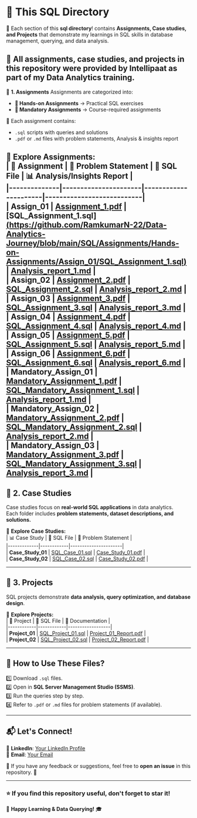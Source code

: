 # 📂 This SQL Directory  

🚀 Each section of this **sql directory**! contains **Assignments, Case studies, and Projects** that demonstrate my learnings in SQL skills in database management, querying, and data analysis.  

📌 **All assignments, case studies, and projects in this repository were provided by Intellipaat as part of my Data Analytics training.**  
---

📂 **1. Assignments**
Assignments are categorized into:
- **📌 Hands-on Assignments** → Practical SQL exercises  
- **📌 Mandatory Assignments** → Course-required assignments  

🔹 Each assignment contains:  
- `.sql` scripts with queries and solutions  
- `.pdf` or `.md` files with problem statements, Analysis & insights report 

📍 **Explore Assignments:**  
| 🔢 Assignment | 📑 Problem Statement | 📄 SQL File | 📊 Analysis/Insights Report |  
|--------------|----------------------|----------------------|---------------------------|  
| **Assign_01** | [Assignment_1.pdf](https://github.com/RamkumarN-22/Data-Analytics-Journey/blob/main/SQL/Assignments/Hands-on-Assignments/Assign_01/SQL_Assignment_Prob_Stat_1.pdf) | [SQL_Assignment_1.sql][(https://github.com/RamkumarN-22/Data-Analytics-Journey/blob/main/SQL/Assignments/Hands-on-Assignments/Assign_01/SQL_Assignment_1.sql)](https://github.com/RamkumarN-22/Data-Analytics-Journey/blob/main/SQL/Assignments/Hand-on-Assignments/Assign_01/SQL_Assignment_1.sql) | [Analysis_report_1.md](https://github.com/RamkumarN-22/Data-Analytics-Journey/blob/main/SQL/Assignments/Hands-on-Assignments/Assign_01/readme.md) |  
| **Assign_02** | [Assignment_2.pdf](https://github.com/RamkumarN-22/Data-Analytics-Journey/blob/main/SQL/Assignments/Hands-on-Assignments/Assign_02/SQL_Assignment_Prob_Stat_2.pdf) | [SQL_Assignment_2.sql](https://github.com/RamkumarN-22/Data-Analytics-Journey/blob/main/SQL/Assignments/Hands-on-Assignments/Assign_02/SQL_Assignment_2.sql) | [Analysis_report_2.md](https://github.com/RamkumarN-22/Data-Analytics-Journey/blob/main/SQL/Assignments/Hands-on-Assignments/Assign_02/readme.md) |  
| **Assign_03** | [Assignment_3.pdf](https://github.com/RamkumarN-22/Data-Analytics-Journey/blob/main/SQL/Assignments/Hands-on-Assignments/Assign_03/SQL_Assignment_Prob_Stat_3.pdf) | [SQL_Assignment_3.sql](https://github.com/RamkumarN-22/Data-Analytics-Journey/blob/main/SQL/Assignments/Hands-on-Assignments/Assign_03/SQL_Assignment_3.sql) | [Analysis_report_3.md](https://github.com/RamkumarN-22/Data-Analytics-Journey/blob/main/SQL/Assignments/Hands-on-Assignments/Assign_03/readme.md) |  
| **Assign_04** | [Assignment_4.pdf](https://github.com/RamkumarN-22/Data-Analytics-Journey/blob/main/SQL/Assignments/Hands-on-Assignments/Assign_04/SQL_Assignment_Prob_Stat_4.pdf) | [SQL_Assignment_4.sql](https://github.com/RamkumarN-22/Data-Analytics-Journey/blob/main/SQL/Assignments/Hands-on-Assignments/Assign_04/SQL_Assignment_4.sql) | [Analysis_report_4.md](https://github.com/RamkumarN-22/Data-Analytics-Journey/blob/main/SQL/Assignments/Hands-on-Assignments/Assign_04/readme.md) |  
| **Assign_05** | [Assignment_5.pdf](https://github.com/RamkumarN-22/Data-Analytics-Journey/blob/main/SQL/Assignments/Hands-on-Assignments/Assign_05/SQL_Assignment_Prob_Stat_5.pdf) | [SQL_Assignment_5.sql](https://github.com/RamkumarN-22/Data-Analytics-Journey/blob/main/SQL/Assignments/Hands-on-Assignments/Assign_05/SQL_Assignment_5.sql) | [Analysis_report_5.md](https://github.com/RamkumarN-22/Data-Analytics-Journey/blob/main/SQL/Assignments/Hands-on-Assignments/Assign_05/readme.md) |  
| **Assign_06** | [Assignment_6.pdf](https://github.com/RamkumarN-22/Data-Analytics-Journey/blob/main/SQL/Assignments/Hands-on-Assignments/Assign_06/SQL_Assignment_Prob_Stat_6.pdf) | [SQL_Assignment_6.sql](https://github.com/RamkumarN-22/Data-Analytics-Journey/blob/main/SQL/Assignments/Hands-on-Assignments/Assign_06/SQL_Assignment_6.sql) | [Analysis_report_6.md](https://github.com/RamkumarN-22/Data-Analytics-Journey/blob/main/SQL/Assignments/Hands-on-Assignments/Assign_06/readme.md) |  
| **Mandatory_Assign_01** | [Mandatory_Assignment_1.pdf](https://github.com/RamkumarN-22/Data-Analytics-Journey/blob/main/SQL/Assignments/Mandatory-Assignments/Mandatory_Assign_01/SQL_Mandatory_Assignment_Prob_Stat_1.pdf) | [SQL_Mandatory_Assignment_1.sql](https://github.com/RamkumarN-22/Data-Analytics-Journey/blob/main/SQL/Assignments/Mandatory-Assignments/Mandatory_Assign_01/SQL_Mandatory_Assignment_1.sql) | [Analysis_report_1.md](https://github.com/RamkumarN-22/Data-Analytics-Journey/blob/main/SQL/Assignments/Mandatory-Assignments/Mandatory_Assign_01/readme.md) |  
| **Mandatory_Assign_02** | [Mandatory_Assignment_2.pdf](https://github.com/RamkumarN-22/Data-Analytics-Journey/blob/main/SQL/Assignments/Mandatory-Assignments/Mandatory_Assign_02/SQL_Mandatory_Assignment_Prob_Stat_2.pdf) | [SQL_Mandatory_Assignment_2.sql](https://github.com/RamkumarN-22/Data-Analytics-Journey/blob/main/SQL/Assignments/Mandatory-Assignments/Mandatory_Assign_02/SQL_Mandatory_Assignment_2.sql) | [Analysis_report_2.md](https://github.com/RamkumarN-22/Data-Analytics-Journey/blob/main/SQL/Assignments/Mandatory-Assignments/Mandatory_Assign_02/readme.md) |  
| **Mandatory_Assign_03** | [Mandatory_Assignment_3.pdf](https://github.com/RamkumarN-22/Data-Analytics-Journey/blob/main/SQL/Assignments/Mandatory-Assignments/Mandatory_Assign_03/SQL_Mandatory_Assignment_Prob_Stat_3.pdf) | [SQL_Mandatory_Assignment_3.sql](https://github.com/RamkumarN-22/Data-Analytics-Journey/blob/main/SQL/Assignments/Mandatory-Assignments/Mandatory_Assign_03/SQL_Mandatory_Assignment_3.sql) | [Analysis_report_3.md](https://github.com/RamkumarN-22/Data-Analytics-Journey/blob/main/SQL/Assignments/Mandatory-Assignments/Mandatory_Assign_03/readme.md) |  
---

## 📂 **2. Case Studies**
Case studies focus on **real-world SQL applications** in data analytics.  
Each folder includes **problem statements, dataset descriptions, and solutions.**  

📍 **Explore Case Studies:**  
| 📊 Case Study | 📄 SQL File | 📑 Problem Statement |  
|-------------|------------|----------------------|  
| **Case_Study_01** | [SQL_Case_01.sql](#) | [Case_Study_01.pdf](#) |  
| **Case_Study_02** | [SQL_Case_02.sql](#) | [Case_Study_02.pdf](#) |  

---

## 📂 **3. Projects**
SQL projects demonstrate **data analysis, query optimization, and database design**.  

📍 **Explore Projects:**  
| 🚀 Project | 📄 SQL File | 📑 Documentation |  
|------------|------------|------------------|  
| **Project_01** | [SQL_Project_01.sql](#) | [Project_01_Report.pdf](#) |  
| **Project_02** | [SQL_Project_02.sql](#) | [Project_02_Report.pdf](#) |  

---

## 📖 **How to Use These Files?**
1️⃣ Download `.sql` files.  
2️⃣ Open in **SQL Server Management Studio (SSMS)**.  
3️⃣ Run the queries step by step.  
4️⃣ Refer to `.pdf` or `.md` files for problem statements (if available).  

---

## 📬 **Let's Connect!**
💼 **LinkedIn**: [Your LinkedIn Profile](#)  
📧 **Email**: [Your Email](#)  

📌 If you have any feedback or suggestions, feel free to **open an issue** in this repository. 🎯  

---

### ⭐ If you find this repository useful, don't forget to **star** it!  

🚀 **Happy Learning & Data Querying!** 🎓  

